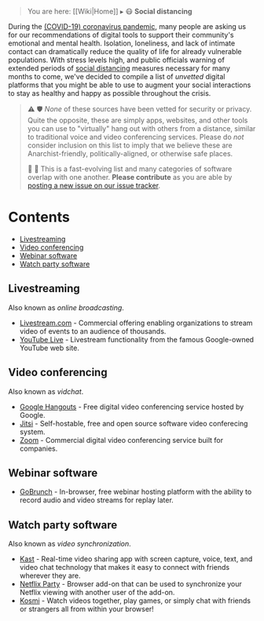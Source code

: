 > You are here: [[Wiki|Home]] ▸ :mask: **Social distancing**

During the [(COVID-19) coronavirus pandemic](https://en.wikipedia.org/wiki/2019%E2%80%9320_coronavirus_pandemic), many people are asking us for our recommendations of digital tools to support their community's emotional and mental health. Isolation, loneliness, and lack of intimate contact can dramatically reduce the quality of life for already vulnerable populations. With stress levels high, and public officials warning of extended periods of [social distancing](https://en.wikipedia.org/wiki/Social_distancing) measures necessary for many months to come, we've decided to compile a list of *unvetted* digital platforms that you might be able to use to augment your social interactions to stay as healthy and happy as possible throughout the crisis.

> :warning: :shield: *None* of these sources have been vetted for security or privacy. Quite the opposite, these are simply apps, websites, and other tools you can use to "virtually" hang out with others from a distance, similar to traditional voice and video conferencing services. Please do *not* consider inclusion on this list to imply that we believe these are Anarchist-friendly, politically-aligned, or otherwise safe places.
>
> :construction: :memo: This is a fast-evolving list and many categories of software overlap with one another. **Please contribute** as you are able by [posting a new issue on our issue tracker](https://github.com/AnarchoTechNYC/meta/issues/new).

# Contents

* [Livestreaming](#livestreaming)
* [Video conferencing](#video-conferencing)
* [Webinar software](#webinar-software)
* [Watch party software](#watch-party-software)

## Livestreaming

Also known as *online broadcasting*.

* [Livestream.com](https://livestream.com/) - Commercial offering enabling organizations to stream video of events to an audience of thousands.
* [YouTube Live](https://www.youtube.com/live) - Livestream functionality from the famous Google-owned YouTube web site.

## Video conferencing

Also known as *vidchat*.

* [Google Hangouts](https://hangouts.google.com/) - Free digital video conferencing service hosted by Google.
* [Jitsi](https://meet.jit.si/) - Self-hostable, free and open source software video conferecing system.
* [Zoom](https://zoom.us/) - Commercial digital video conferencing service built for companies.

## Webinar software

* [GoBrunch](https://gobrunch.com/) - In-browser, free webinar hosting platform with the ability to record audio and video streams for replay later.

## Watch party software

Also known as *video synchronization*.

* [Kast](https://kast.gg/) - Real-time video sharing app with screen capture, voice, text, and video chat technology that makes it easy to connect with friends wherever they are.
* [Netflix Party](https://www.netflixparty.com/) - Browser add-on that can be used to synchronize your Netflix viewing with another user of the add-on.
* [Kosmi](https://kosmi.io/) - Watch videos together, play games, or simply chat with friends or strangers all from within your browser!